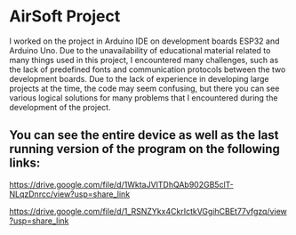# AirSoft Project 

I worked on the project in Arduino IDE on development boards ESP32 and Arduino Uno. Due to the unavailability of educational material related to many things used in this project, I encountered many challenges, such as the lack of predefined fonts and communication protocols between the two development boards. Due to the lack of experience in developing large projects at the time, the code may seem confusing, but there you can see various logical solutions for many problems that I encountered during the development of the project. 
## You can see the entire device as well as the last running version of the program on the following links:

https://drive.google.com/file/d/1WktaJVITDhQAb902GB5clT-NLqzDnrcc/view?usp=share_link

https://drive.google.com/file/d/1_RSNZYkx4CkrIctkVGgihCBEt77vfgzq/view?usp=share_link
